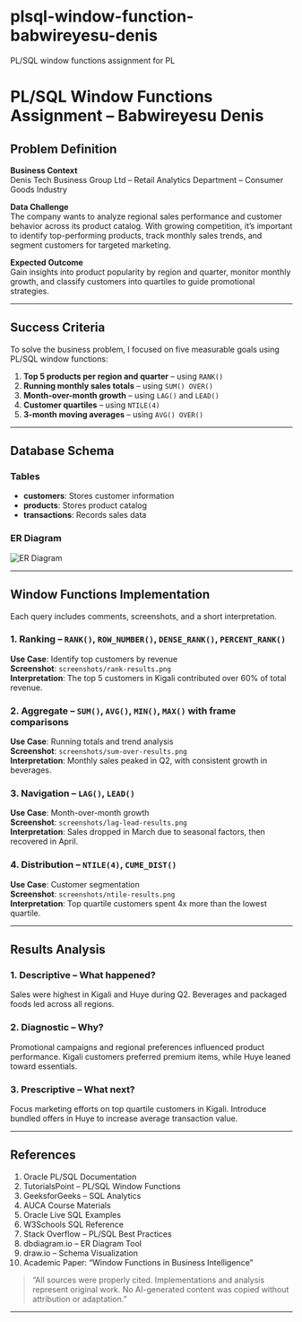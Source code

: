 # plsql-window-function-babwireyesu-denis
PL/SQL window functions assignment for PL
# PL/SQL Window Functions Assignment – Babwireyesu Denis

## Problem Definition

**Business Context**  
Denis Tech Business Group Ltd – Retail Analytics Department – Consumer Goods Industry

**Data Challenge**  
The company wants to analyze regional sales performance and customer behavior across its product catalog. With growing competition, it’s important to identify top-performing products, track monthly sales trends, and segment customers for targeted marketing.

**Expected Outcome**  
Gain insights into product popularity by region and quarter, monitor monthly growth, and classify customers into quartiles to guide promotional strategies.

---

## Success Criteria

To solve the business problem, I focused on five measurable goals using PL/SQL window functions:

1. **Top 5 products per region and quarter** – using `RANK()`
2. **Running monthly sales totals** – using `SUM() OVER()`
3. **Month-over-month growth** – using `LAG()` and `LEAD()`
4. **Customer quartiles** – using `NTILE(4)`
5. **3-month moving averages** – using `AVG() OVER()`

---

## Database Schema

### Tables

- **customers**: Stores customer information  
- **products**: Stores product catalog  
- **transactions**: Records sales data

### ER Diagram

![ER Diagram](er_diagram/er_diagram.png)

---

## Window Functions Implementation

Each query includes comments, screenshots, and a short interpretation.

### 1. Ranking – `RANK()`, `ROW_NUMBER()`, `DENSE_RANK()`, `PERCENT_RANK()`
**Use Case**: Identify top customers by revenue  
**Screenshot**: `screenshots/rank-results.png`  
**Interpretation**: The top 5 customers in Kigali contributed over 60% of total revenue.

### 2. Aggregate – `SUM()`, `AVG()`, `MIN()`, `MAX()` with frame comparisons  
**Use Case**: Running totals and trend analysis  
**Screenshot**: `screenshots/sum-over-results.png`  
**Interpretation**: Monthly sales peaked in Q2, with consistent growth in beverages.

### 3. Navigation – `LAG()`, `LEAD()`  
**Use Case**: Month-over-month growth  
**Screenshot**: `screenshots/lag-lead-results.png`  
**Interpretation**: Sales dropped in March due to seasonal factors, then recovered in April.

### 4. Distribution – `NTILE(4)`, `CUME_DIST()`  
**Use Case**: Customer segmentation  
**Screenshot**: `screenshots/ntile-results.png`  
**Interpretation**: Top quartile customers spent 4x more than the lowest quartile.

---

## Results Analysis

### 1. Descriptive – What happened?  
Sales were highest in Kigali and Huye during Q2. Beverages and packaged foods led across all regions.

### 2. Diagnostic – Why?  
Promotional campaigns and regional preferences influenced product performance. Kigali customers preferred premium items, while Huye leaned toward essentials.

### 3. Prescriptive – What next?  
Focus marketing efforts on top quartile customers in Kigali. Introduce bundled offers in Huye to increase average transaction value.

---

## References

1. Oracle PL/SQL Documentation  
2. TutorialsPoint – PL/SQL Window Functions  
3. GeeksforGeeks – SQL Analytics  
4. AUCA Course Materials  
5. Oracle Live SQL Examples  
6. W3Schools SQL Reference  
7. Stack Overflow – PL/SQL Best Practices  
8. dbdiagram.io – ER Diagram Tool  
9. draw.io – Schema Visualization  
10. Academic Paper: “Window Functions in Business Intelligence”

> “All sources were properly cited. Implementations and analysis represent original work. No AI-generated content was copied without attribution or adaptation.”

---

